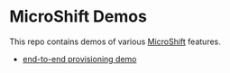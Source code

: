 # MicroShift Demos
This repo contains demos of various [MicroShift](https://github.com/redhat-et/microshift) features.

* [end-to-end provisioning demo](https://github.com/redhat-et/microshift-demos/tree/main/e2e-demo)